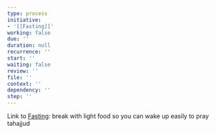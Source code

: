 ```yaml
---
type: process
initiative:
- '[[Fasting]]'
working: false
due: ''
duration: null
recurrence: ''
start: ''
waiting: false
review: ''
file: ''
context: ''
dependency: ''
step: ''
---
```


Link to [Fasting](docs/sidebar1/Initiatives/worship/Fasting.md): break with light food so you can wake up easily to pray tahajjud
